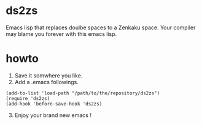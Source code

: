 # ds2zs
Emacs lisp that replaces doulbe spaces to a Zenkaku space.
Your compiler may blame you forever with this emacs lisp.

# howto
1. Save it somwhere you like.
2. Add a .emacs followings.
```Emacs Lisp
(add-to-list 'load-path "/path/to/the/repository/ds2zs")
(require 'ds2zs)
(add-hook 'before-save-hook 'ds2zs)
```
3. Enjoy your brand new emacs !
